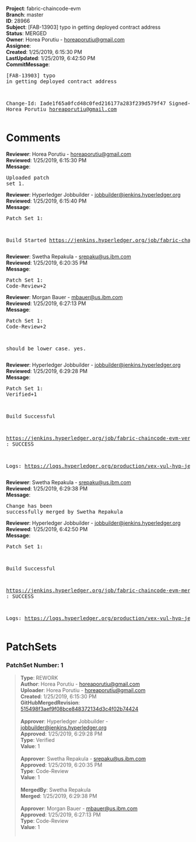 <strong>Project</strong>: fabric-chaincode-evm<br><strong>Branch</strong>: master<br><strong>ID</strong>: 28966<br><strong>Subject</strong>: [FAB-13903] typo in getting deployed contract address<br><strong>Status</strong>: MERGED<br><strong>Owner</strong>: Horea Porutiu - horeaporutiu@gmail.com<br><strong>Assignee</strong>:<br><strong>Created</strong>: 1/25/2019, 6:15:30 PM<br><strong>LastUpdated</strong>: 1/25/2019, 6:42:50 PM<br><strong>CommitMessage</strong>:<br><pre>[FAB-13903] typo in getting deployed contract address

Change-Id: Iade1f65a0fcd48c0fed216177a283f239d579f47
Signed-off-by: Horea Porutiu <horeaporutiu@gmail.com>
</pre><h1>Comments</h1><strong>Reviewer</strong>: Horea Porutiu - horeaporutiu@gmail.com<br><strong>Reviewed</strong>: 1/25/2019, 6:15:30 PM<br><strong>Message</strong>: <pre>Uploaded patch set 1.</pre><strong>Reviewer</strong>: Hyperledger Jobbuilder - jobbuilder@jenkins.hyperledger.org<br><strong>Reviewed</strong>: 1/25/2019, 6:15:40 PM<br><strong>Message</strong>: <pre>Patch Set 1:

Build Started https://jenkins.hyperledger.org/job/fabric-chaincode-evm-verify-x86_64/64/</pre><strong>Reviewer</strong>: Swetha Repakula - srepaku@us.ibm.com<br><strong>Reviewed</strong>: 1/25/2019, 6:20:35 PM<br><strong>Message</strong>: <pre>Patch Set 1: Code-Review+2</pre><strong>Reviewer</strong>: Morgan Bauer - mbauer@us.ibm.com<br><strong>Reviewed</strong>: 1/25/2019, 6:27:13 PM<br><strong>Message</strong>: <pre>Patch Set 1: Code-Review+2

should be lower case. yes.</pre><strong>Reviewer</strong>: Hyperledger Jobbuilder - jobbuilder@jenkins.hyperledger.org<br><strong>Reviewed</strong>: 1/25/2019, 6:29:28 PM<br><strong>Message</strong>: <pre>Patch Set 1: Verified+1

Build Successful 

https://jenkins.hyperledger.org/job/fabric-chaincode-evm-verify-x86_64/64/ : SUCCESS

Logs: https://logs.hyperledger.org/production/vex-yul-hyp-jenkins-3/fabric-chaincode-evm-verify-x86_64/64</pre><strong>Reviewer</strong>: Swetha Repakula - srepaku@us.ibm.com<br><strong>Reviewed</strong>: 1/25/2019, 6:29:38 PM<br><strong>Message</strong>: <pre>Change has been successfully merged by Swetha Repakula</pre><strong>Reviewer</strong>: Hyperledger Jobbuilder - jobbuilder@jenkins.hyperledger.org<br><strong>Reviewed</strong>: 1/25/2019, 6:42:50 PM<br><strong>Message</strong>: <pre>Patch Set 1:

Build Successful 

https://jenkins.hyperledger.org/job/fabric-chaincode-evm-merge-x86_64/11/ : SUCCESS

Logs: https://logs.hyperledger.org/production/vex-yul-hyp-jenkins-3/fabric-chaincode-evm-merge-x86_64/11</pre><h1>PatchSets</h1><h3>PatchSet Number: 1</h3><blockquote><strong>Type</strong>: REWORK<br><strong>Author</strong>: Horea Porutiu - horeaporutiu@gmail.com<br><strong>Uploader</strong>: Horea Porutiu - horeaporutiu@gmail.com<br><strong>Created</strong>: 1/25/2019, 6:15:30 PM<br><strong>GitHubMergedRevision</strong>: [515498f3aef9f08bce848372134d3c4f02b74424](https://github.com/hyperledger/fabric-chaincode-evm/commit/515498f3aef9f08bce848372134d3c4f02b74424)<br><br><strong>Approver</strong>: Hyperledger Jobbuilder - jobbuilder@jenkins.hyperledger.org<br><strong>Approved</strong>: 1/25/2019, 6:29:28 PM<br><strong>Type</strong>: Verified<br><strong>Value</strong>: 1<br><br><strong>Approver</strong>: Swetha Repakula - srepaku@us.ibm.com<br><strong>Approved</strong>: 1/25/2019, 6:20:35 PM<br><strong>Type</strong>: Code-Review<br><strong>Value</strong>: 1<br><br><strong>MergedBy</strong>: Swetha Repakula<br><strong>Merged</strong>: 1/25/2019, 6:29:38 PM<br><br><strong>Approver</strong>: Morgan Bauer - mbauer@us.ibm.com<br><strong>Approved</strong>: 1/25/2019, 6:27:13 PM<br><strong>Type</strong>: Code-Review<br><strong>Value</strong>: 1<br><br></blockquote>